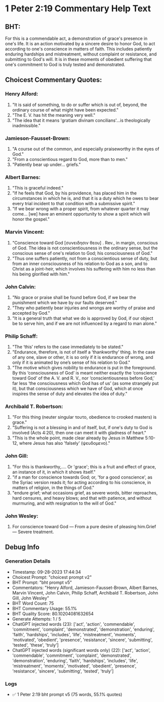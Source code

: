 # 1 Peter 2:19 Commentary Help Text

## BHT:
For this is a commendable act, a demonstration of grace's presence in one's life. It is an action motivated by a sincere desire to honor God, to act according to one's conscience in matters of faith. This includes patiently enduring hardships and mistreatment, without complaint or resistance, and submitting to God's will. It is in these moments of obedient suffering that one's commitment to God is truly tested and demonstrated.

## Choicest Commentary Quotes:
### Henry Alford:
1. "It is said of something, to do or suffer which is out of, beyond, the ordinary course of what might have been expected."
2. "The E. V. has hit the meaning very well."
3. "The idea that it means 'gratiam divinam concilians'...is theologically inadmissible."

### Jamieson-Fausset-Brown:
1. "A course out of the common, and especially praiseworthy in the eyes of God."
2. "From a conscientious regard to God, more than to men."
3. "Patiently bear up under... griefs."

### Albert Barnes:
1. "This is graceful indeed." 
2. "If he feels that God, by his providence, has placed him in the circumstances in which he is, and that it is a duty which he owes to bear every trial incident to that condition with a submissive spirit." 
3. "If we bear wrong with a proper spirit, from whatever quarter it may come... [we] have an eminent opportunity to show a spirit which will honor the gospel."

### Marvin Vincent:
1. "Conscience toward God [συνειδησιν θεου] . Rev., in margin, conscious of God. The idea is not conscientiousness in the ordinary sense, but the conscious sense of one's relation to God; his consciousness of God."
2. "Thus one suffers patiently, not from a conscientious sense of duty, but from an inner consciousness of his relation to God as a son, and to Christ as a joint-heir, which involves his suffering with him no less than his being glorified with him."

### John Calvin:
1. "No grace or praise shall be found before God, if we bear the punishment which we have by our faults deserved."
2. "They who patiently bear injuries and wrongs are worthy of praise and accepted by God."
3. "It is a general truth that what we do is approved by God, if our object be to serve him, and if we are not influenced by a regard to man alone."

### Philip Schaff:
1. "The ‘this’ refers to the case immediately to be stated."
2. "Endurance, therefore, is not of itself a ‘thankworthy’ thing. In the case of any one, slave or other, it is so only if it is endurance of wrong, and only if it is animated by one’s sense of his relation to God."
3. "The motive which gives nobility to endurance is put in the foreground. By this ‘consciousness of God’ is meant neither exactly the ‘conscience toward God’ of the A. V. and R. V., nor ‘conscientiousness before God,’ far less ‘the consciousness which God has of us’ (as some strangely put it), but that consciousness which we have of God, which at once inspires the sense of duty and elevates the idea of duty."

### Archibald T. Robertson:
1. "For this thing (neuter singular τουτο, obedience to crooked masters) is grace."
2. "Suffering is not a blessing in and of itself, but, if one's duty to God is involved (Acts 4:20), then one can meet it with gladness of heart."
3. "This is the whole point, made clear already by Jesus in Matthew 5:10-12, where Jesus has also 'falsely' (ψευδομενο)."

### John Gill:
1. "For this is thankworthy,.... Or 'grace'; this is a fruit and effect of grace, an instance of it, in which it shows itself." 
2. "if a man for conscience towards God; or, 'for a good conscience', as the Syriac version reads it; for acting according to his conscience, in matters of religion, in the things of God."
3. "endure grief; what occasions grief, as severe words, bitter reproaches, hard censures, and heavy blows; and that with patience, and without murmuring, and with resignation to the will of God."

### John Wesley:
1. For conscience toward God — From a pure desire of pleasing him.Grief — Severe treatment.


## Debug Info
### Generation Details
- Timestamp: 09-28-2023 17:44:34
- Choicest Prompt: "choicest prompt v2"
- BHT Prompt: "bht prompt v5"
- Commentators: "Henry Alford, Jamieson-Fausset-Brown, Albert Barnes, Marvin Vincent, John Calvin, Philip Schaff, Archibald T. Robertson, John Gill, John Wesley"
- BHT Word Count: 75
- BHT Commentary Usage: 55.1%
- BHT Quality Score: 80.10204081632654
- Generate Attempts: 1 / 5
- ChatGPT injected words (23):
	['act', 'action', 'commendable', 'commitment', 'complaint', 'demonstrated', 'demonstration', 'enduring', 'faith', 'hardships', 'includes', 'life', 'mistreatment', 'moments', 'motivated', 'obedient', 'presence', 'resistance', 'sincere', 'submitting', 'tested', 'these', 'truly']
- ChatGPT injected words (significant words only) (22):
	['act', 'action', 'commendable', 'commitment', 'complaint', 'demonstrated', 'demonstration', 'enduring', 'faith', 'hardships', 'includes', 'life', 'mistreatment', 'moments', 'motivated', 'obedient', 'presence', 'resistance', 'sincere', 'submitting', 'tested', 'truly']

### Logs
- ✅ 1 Peter 2:19 bht prompt v5 (75 words, 55.1% quotes)